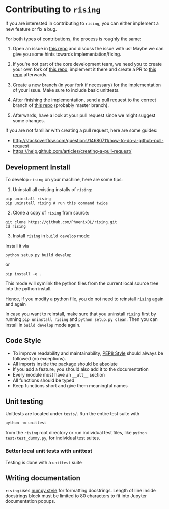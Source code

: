 # Contributing to `rising`

If you are interested in contributing to `rising`, you can either implement a new feature or fix a bug.

For both types of contributions, the process is roughly the same:

1. Open an issue in [this repo] and discuss
the issue with us! Maybe we can give you some hints towards
implementation/fixing.

2. If you're not part of the core development team, we need you to create your own fork of [this repo], implement it there and create a PR to [this repo] afterwards.

3. Create a new branch (in your fork if necessary) for the implementation of your issue.
Make sure to include basic unittests.

4. After finishing the implementation, send a pull request to the correct branch of [this repo] (probably master branch).

5. Afterwards, have a look at your pull request since we might suggest some
changes.


If you are not familiar with creating a pull request, here are some guides:
- http://stackoverflow.com/questions/14680711/how-to-do-a-github-pull-request
- https://help.github.com/articles/creating-a-pull-request/


## Development Install

To develop `rising` on your machine, here are some tips:

1. Uninstall all existing installs of `rising`:
```
pip uninstall rising
pip uninstall rising # run this command twice
```

2. Clone a copy of `rising` from source:

```
git clone https://github.com/PhoenixDL/rising.git
cd rising
```

3. Install `rising` in `build develop` mode:

Install it via

```
python setup.py build develop
```

or

```
pip install -e .
```

This mode will symlink the python files from the current local source tree into the
python install.

Hence, if you modify a python file, you do not need to reinstall `rising`
again and again

In case you want to reinstall, make sure that you uninstall `rising` first by running `pip uninstall rising`
and `python setup.py clean`. Then you can install in `build develop` mode again.

## Code Style
* To improve readability and maintainability, [PEP8 Style](https://www.python.org/dev/peps/pep-0008/) should always be followed (no exceptions).
* All imports inside the package should be absolute
* If you add a feature, you should also add it to the documentation
* Every module must have an `__all__` section
* All functions should be typed
* Keep functions short and give them meaningful names

## Unit testing

Unittests are located under `tests/`. Run the entire test suite with

```
python -m unittest
```

from the `rising` root directory or run individual test files, like `python test/test_dummy.py`, for individual test suites.

### Better local unit tests with unittest
Testing is done with a `unittest` suite

## Writing documentation

`rising` uses [numpy style](http://sphinxcontrib-napoleon.readthedocs.io/en/latest/example_numpy.html)
for formatting docstrings. Length of line inside docstrings block must be limited to 80 characters to
fit into Jupyter documentation popups.

[this repo]: https://github.com/PhoenixDL/rising
